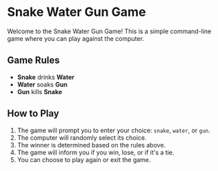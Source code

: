 # Snake Water Gun Game

Welcome to the Snake Water Gun Game! This is a simple command-line game where you can play against the computer.

## Game Rules
- **Snake** drinks **Water**
- **Water** soaks **Gun**
- **Gun** kills **Snake**

## How to Play
1. The game will prompt you to enter your choice: `snake`, `water`, or `gun`.
2. The computer will randomly select its choice.
3. The winner is determined based on the rules above.
4. The game will inform you if you win, lose, or if it's a tie.
5. You can choose to play again or exit the game.


